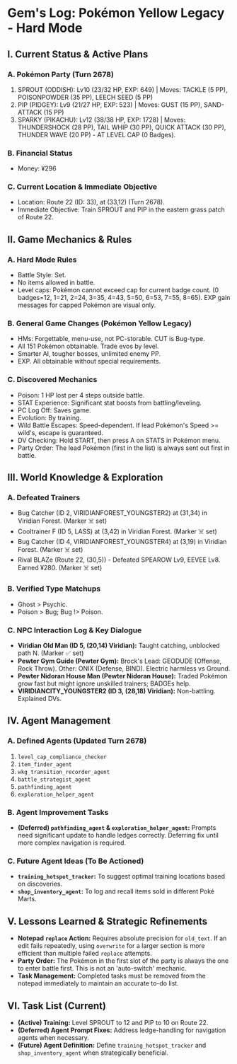 # Gem's Log: Pokémon Yellow Legacy - Hard Mode

## I. Current Status & Active Plans

### A. Pokémon Party (Turn 2678)
1. SPROUT (ODDISH): Lv10 (23/32 HP, EXP: 649) | Moves: TACKLE (5 PP), POISONPOWDER (35 PP), LEECH SEED (5 PP)
2. PIP (PIDGEY): Lv9 (21/27 HP, EXP: 523) | Moves: GUST (15 PP), SAND-ATTACK (15 PP)
3. SPARKY (PIKACHU): Lv12 (38/38 HP, EXP: 1728) | Moves: THUNDERSHOCK (28 PP), TAIL WHIP (30 PP), QUICK ATTACK (30 PP), THUNDER WAVE (20 PP) - AT LEVEL CAP (0 Badges).

### B. Financial Status
- Money: ¥296

### C. Current Location & Immediate Objective
- Location: Route 22 (ID: 33), at (33,12) (Turn 2678).
- Immediate Objective: Train SPROUT and PIP in the eastern grass patch of Route 22.

## II. Game Mechanics & Rules

### A. Hard Mode Rules
- Battle Style: Set.
- No items allowed in battle.
- Level caps: Pokémon cannot exceed cap for current badge count. (0 badges=12, 1=21, 2=24, 3=35, 4=43, 5=50, 6=53, 7=55, 8=65). EXP gain messages for capped Pokémon are visual only.

### B. General Game Changes (Pokémon Yellow Legacy)
- HMs: Forgettable, menu-use, not PC-storable. CUT is Bug-type.
- All 151 Pokémon obtainable. Trade evos by level.
- Smarter AI, tougher bosses, unlimited enemy PP.
- EXP. All obtainable without special requirements.

### C. Discovered Mechanics
- Poison: 1 HP lost per 4 steps outside battle.
- STAT Experience: Significant stat boosts from battling/leveling.
- PC Log Off: Saves game.
- Evolution: By training.
- Wild Battle Escapes: Speed-dependent. If lead Pokémon's Speed >= wild's, escape is guaranteed.
- DV Checking: Hold START, then press A on STATS in Pokémon menu.
- Party Order: The lead Pokémon (first in the list) is always sent out first in battle.

## III. World Knowledge & Exploration

### A. Defeated Trainers
- Bug Catcher (ID 2, VIRIDIANFOREST_YOUNGSTER2) at (31,34) in Viridian Forest. (Marker ☠️ set)
- Cooltrainer F (ID 5, LASS) at (3,42) in Viridian Forest. (Marker ☠️ set)
- Bug Catcher (ID 4, VIRIDIANFOREST_YOUNGSTER4) at (3,19) in Viridian Forest. (Marker ☠️ set)
- Rival BLAZe (Route 22, (30,5)) - Defeated SPEAROW Lv9, EEVEE Lv8. Earned ¥280. (Marker ☠️ set)

### B. Verified Type Matchups
- Ghost > Psychic.
- Poison > Bug; Bug !> Poison.

### C. NPC Interaction Log & Key Dialogue
- **Viridian Old Man (ID 5, (20,14) Viridian):** Taught catching, unblocked path N. (Marker ✅ set)
- **Pewter Gym Guide (Pewter Gym):** Brock's Lead: GEODUDE (Offense, Rock Throw). Other: ONIX (Defense, BIND). Electric harmless vs Ground.
- **Pewter Nidoran House Man (Pewter Nidoran House):** Traded Pokémon grow fast but might ignore unskilled trainers; BADGEs help.
- **VIRIDIANCITY_YOUNGSTER2 (ID 3, (28,18) Viridian):** Non-battling. Explained DVs.

## IV. Agent Management

### A. Defined Agents (Updated Turn 2678)
1.  `level_cap_compliance_checker`
2.  `item_finder_agent`
3.  `wkg_transition_recorder_agent`
4.  `battle_strategist_agent`
5.  `pathfinding_agent`
6.  `exploration_helper_agent`

### B. Agent Improvement Tasks
- **(Deferred) `pathfinding_agent` & `exploration_helper_agent`:** Prompts need significant update to handle ledges correctly. Deferring fix until more complex navigation is required.

### C. Future Agent Ideas (To Be Actioned)
- **`training_hotspot_tracker`:** To suggest optimal training locations based on discoveries.
- **`shop_inventory_agent`:** To log and recall items sold in different Poké Marts.

## V. Lessons Learned & Strategic Refinements

- **Notepad `replace` Action:** Requires absolute precision for `old_text`. If an edit fails repeatedly, using `overwrite` for a larger section is more efficient than multiple failed `replace` attempts.
- **Party Order:** The Pokémon in the first slot of the party is always the one to enter battle first. This is not an 'auto-switch' mechanic.
- **Task Management:** Completed tasks must be removed from the notepad immediately to maintain an accurate to-do list.

## VI. Task List (Current)
- **(Active) Training:** Level SPROUT to 12 and PIP to 10 on Route 22.
- **(Deferred) Agent Prompt Fixes:** Address ledge-handling for navigation agents when necessary.
- **(Future) Agent Definition:** Define `training_hotspot_tracker` and `shop_inventory_agent` when strategically beneficial.